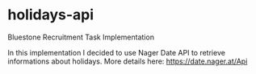 # holidays-api
Bluestone Recruitment Task Implementation

In this implementation I decided to use Nager Date API to retrieve informations about holidays.
More details here: https://date.nager.at/Api